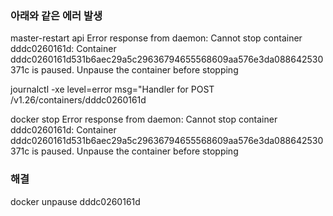 ### 아래와 같은 에러 발생 
  master-restart api
  Error response from daemon: Cannot stop container dddc0260161d: Container dddc0260161d531b6aec29a5c29636794655568609aa576e3da088642530371c is paused. Unpause the container before stopping

  journalctl -xe
  level=error msg="Handler for POST /v1.26/containers/dddc0260161d

  docker stop 
  Error response from daemon: Cannot stop container dddc0260161d: Container dddc0260161d531b6aec29a5c29636794655568609aa576e3da088642530371c is paused. Unpause the container before stopping


### 해결 
  docker unpause dddc0260161d

